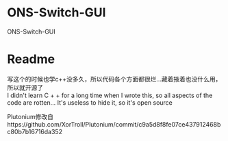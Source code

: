 # ONS-Switch-GUI
ONS-Switch-GUI
# Readme
写这个的时候也学c++没多久，所以代码各个方面都很烂...藏着掖着也没什么用，所以就开源了  
I didn't learn C + + for a long time when I wrote this, so all aspects of the code are rotten... It's useless to hide it, so it's open source

Plutonium修改自https://github.com/XorTroll/Plutonium/commit/c9a5d8f8fe07ce437912468bc80b7b16716da352

